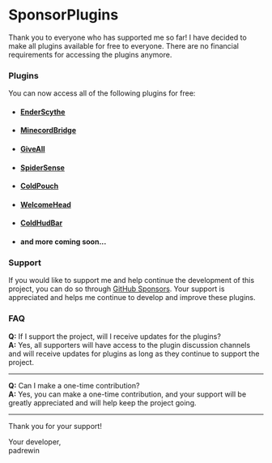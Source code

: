 # SponsorPlugins

Thank you to everyone who has supported me so far! I have decided to make all plugins available for free to everyone. There are no financial requirements for accessing the plugins anymore.

### Plugins
You can now access all of the following plugins for free:

- #### [EnderScythe](EnderScythe.md)
- #### [MinecordBridge](MinecordBridge.md)
- #### [GiveAll](GiveAll.md)
- #### [SpiderSense](SpiderSense.md)
- #### [ColdPouch](ColdPouch.md)
- #### [WelcomeHead](WelcomeHead.md)
- #### [ColdHudBar](ColdHudBar.md)
- #### and more coming soon...

### Support

If you would like to support me and help continue the development of this project, you can do so through [GitHub Sponsors](https://github.com/sponsors/padrewin). Your support is appreciated and helps me continue to develop and improve these plugins.

### FAQ

**Q:** If I support the project, will I receive updates for the plugins?<br>
**A:** Yes, all supporters will have access to the plugin discussion channels and will receive updates for plugins as long as they continue to support the project.

---

**Q:** Can I make a one-time contribution?<br>
**A:** Yes, you can make a one-time contribution, and your support will be greatly appreciated and will help keep the project going.

---

Thank you for your support!

Your developer,<br>
padrewin
